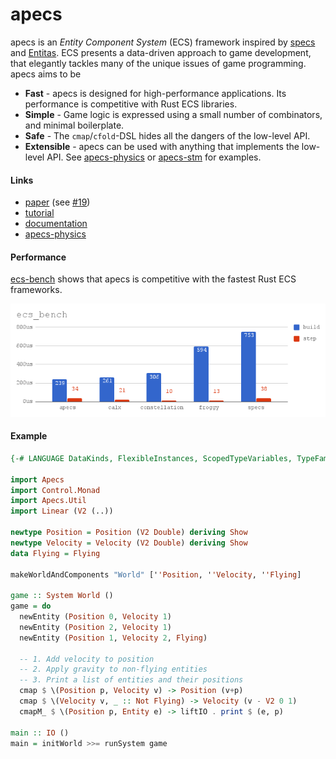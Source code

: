 # apecs

apecs is an _Entity Component System_ (ECS) framework inspired by [specs](https://github.com/slide-rs/specs) and [Entitas](https://github.com/sschmid/Entitas-CSharp).
ECS presents a data-driven approach to game development, that elegantly tackles many of the unique issues of game programming.
apecs aims to be
* **Fast** - apecs is designed for high-performance applications. Its performance is competitive with Rust ECS libraries.
* **Simple** - Game logic is expressed using a small number of combinators, and minimal boilerplate.
* **Safe** - The `cmap`/`cfold`-DSL hides all the dangers of the low-level API.
* **Extensible** - apecs can be used with anything that implements the low-level API. See [apecs-physics](apecs-physics/) or [apecs-stm](apecs-stm/) for examples.

#### Links
- [paper](https://github.com/jonascarpay/apecs/blob/master/apecs/prepub.pdf) (see [#19](https://github.com/jonascarpay/apecs/issues/19))
- [tutorial](https://github.com/jonascarpay/apecs/blob/master/examples/Shmup.md)
- [documentation](https://hackage.haskell.org/package/apecs/docs/Apecs.html)
- [apecs-physics](https://github.com/jonascarpay/apecs-physics)

#### Performance
[ecs-bench](https://github.com/lschmierer/ecs_bench) shows that apecs is competitive with the fastest Rust ECS frameworks.

![Benchmarks](bench/chart.png)

#### Example
```haskell
{-# LANGUAGE DataKinds, FlexibleInstances, ScopedTypeVariables, TypeFamilies, MultiParamTypeClasses, TemplateHaskell #-}

import Apecs
import Control.Monad
import Apecs.Util
import Linear (V2 (..))

newtype Position = Position (V2 Double) deriving Show
newtype Velocity = Velocity (V2 Double) deriving Show
data Flying = Flying

makeWorldAndComponents "World" [''Position, ''Velocity, ''Flying]

game :: System World ()
game = do
  newEntity (Position 0, Velocity 1)
  newEntity (Position 2, Velocity 1)
  newEntity (Position 1, Velocity 2, Flying)

  -- 1. Add velocity to position
  -- 2. Apply gravity to non-flying entities
  -- 3. Print a list of entities and their positions
  cmap $ \(Position p, Velocity v) -> Position (v+p)
  cmap $ \(Velocity v, _ :: Not Flying) -> Velocity (v - V2 0 1)
  cmapM_ $ \(Position p, Entity e) -> liftIO . print $ (e, p)

main :: IO ()
main = initWorld >>= runSystem game
```
